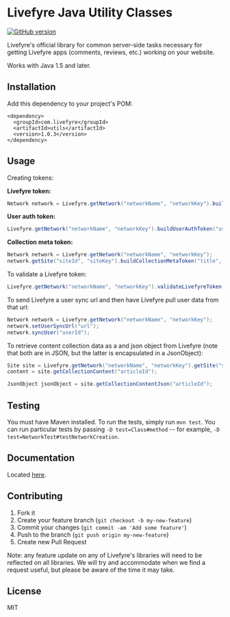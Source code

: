 # Livefyre Java Utility Classes
[![GitHub version](https://badge.fury.io/gh/livefyre%2Flivefyre-java-utils.png)](http://badge.fury.io/gh/livefyre%2Flivefyre-java-utils)

Livefyre's official library for common server-side tasks necessary for getting Livefyre apps (comments, reviews, etc.) working on your website.

Works with Java 1.5 and later.

## Installation

Add this dependency to your project's POM:

    <dependency>
      <groupId>com.livefyre</groupId>
      <artifactId>utils</artifactId>
      <version>1.0.3</version>
    </dependency>

## Usage

Creating tokens:

**Livefyre token:**

```Java
Network network = Livefyre.getNetwork("networkName", "networkKey").buildLfToken()
```

**User auth token:**

```Java
Livefyre.getNetwork("networkName", "networkKey").buildUserAuthToken("userId", "displayName", double timeTillExpire);
```

**Collection meta token:**

```Java
Network network = Livefyre.getNetwork("networkName", "networkKey");
network.getSite("siteId", "siteKey").buildCollectionMetaToken("title", "articleId", "url", "tags");
```

To validate a Livefyre token:

```Java
Livefyre.getNetwork("networkName", "networkKey").validateLivefyreToken("lfToken");
```

To send Livefyre a user sync url and then have Livefyre pull user data from that url:

```Java
Network network = Livefyre.getNetwork("networkName", "networkKey");
network.setUserSyncUrl("url");
network.syncUser("userId");
```
        
To retrieve content collection data as a and json object from Livefyre (note that both are in JSON, but the latter is encapsulated in a JsonObject):

```Java
Site site = Livefyre.getNetwork("networkName", "networkKey").getSite("siteId", "siteSecret");
content = site.getCollectionContent("articleId");

JsonObject jsonObject = site.getCollectionContentJson("articleId");
```

## Testing

You must have Maven installed. To run the tests, simply run `mvn test`. You can run particular tests by passing `-D test=Class#method` -- for example, `-D test=NetworkTest#testNetworkCreation`.

## Documentation

Located [here](answers.livefyre.com/libraries).

## Contributing

1. Fork it
2. Create your feature branch (`git checkout -b my-new-feature`)
3. Commit your changes (`git commit -am 'Add some feature'`)
4. Push to the branch (`git push origin my-new-feature`)
5. Create new Pull Request

Note: any feature update on any of Livefyre's libraries will need to be reflected on all libraries. We will try and accommodate when we find a request useful, but please be aware of the time it may take.

## License

MIT